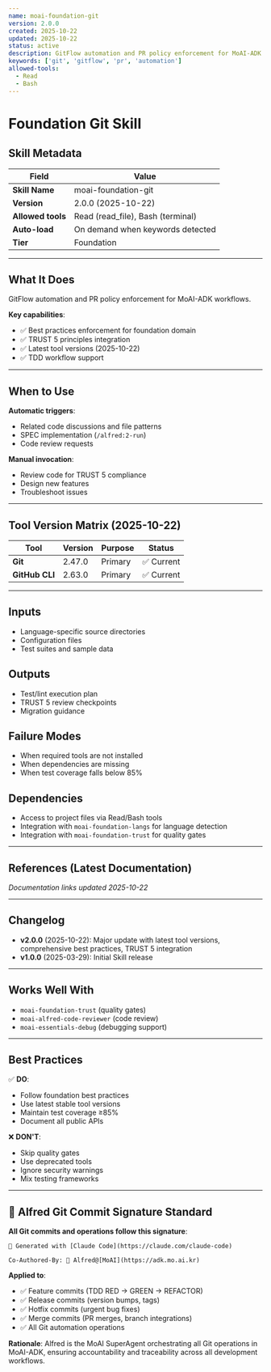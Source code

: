 ```yaml
---
name: moai-foundation-git
version: 2.0.0
created: 2025-10-22
updated: 2025-10-22
status: active
description: GitFlow automation and PR policy enforcement for MoAI-ADK workflows.
keywords: ['git', 'gitflow', 'pr', 'automation']
allowed-tools:
  - Read
  - Bash
---
```


# Foundation Git Skill

## Skill Metadata

| Field | Value |
| ----- | ----- |
| **Skill Name** | moai-foundation-git |
| **Version** | 2.0.0 (2025-10-22) |
| **Allowed tools** | Read (read_file), Bash (terminal) |
| **Auto-load** | On demand when keywords detected |
| **Tier** | Foundation |

---

## What It Does

GitFlow automation and PR policy enforcement for MoAI-ADK workflows.

**Key capabilities**:
- ✅ Best practices enforcement for foundation domain
- ✅ TRUST 5 principles integration
- ✅ Latest tool versions (2025-10-22)
- ✅ TDD workflow support

---

## When to Use

**Automatic triggers**:
- Related code discussions and file patterns
- SPEC implementation (`/alfred:2-run`)
- Code review requests

**Manual invocation**:
- Review code for TRUST 5 compliance
- Design new features
- Troubleshoot issues

---

## Tool Version Matrix (2025-10-22)

| Tool | Version | Purpose | Status |
|------|---------|---------|--------|
| **Git** | 2.47.0 | Primary | ✅ Current |
| **GitHub CLI** | 2.63.0 | Primary | ✅ Current |

---

## Inputs

- Language-specific source directories
- Configuration files
- Test suites and sample data

## Outputs

- Test/lint execution plan
- TRUST 5 review checkpoints
- Migration guidance

## Failure Modes

- When required tools are not installed
- When dependencies are missing
- When test coverage falls below 85%

## Dependencies

- Access to project files via Read/Bash tools
- Integration with `moai-foundation-langs` for language detection
- Integration with `moai-foundation-trust` for quality gates

---

## References (Latest Documentation)

_Documentation links updated 2025-10-22_

---

## Changelog

- **v2.0.0** (2025-10-22): Major update with latest tool versions, comprehensive best practices, TRUST 5 integration
- **v1.0.0** (2025-03-29): Initial Skill release

---

## Works Well With

- `moai-foundation-trust` (quality gates)
- `moai-alfred-code-reviewer` (code review)
- `moai-essentials-debug` (debugging support)

---

## Best Practices

✅ **DO**:
- Follow foundation best practices
- Use latest stable tool versions
- Maintain test coverage ≥85%
- Document all public APIs

❌ **DON'T**:
- Skip quality gates
- Use deprecated tools
- Ignore security warnings
- Mix testing frameworks

---

## 🤖 Alfred Git Commit Signature Standard

**All Git commits and operations follow this signature**:

```
🤖 Generated with [Claude Code](https://claude.com/claude-code)

Co-Authored-By: 🎩 Alfred@[MoAI](https://adk.mo.ai.kr)
```

**Applied to**:
- ✅ Feature commits (TDD RED → GREEN → REFACTOR)
- ✅ Release commits (version bumps, tags)
- ✅ Hotfix commits (urgent bug fixes)
- ✅ Merge commits (PR merges, branch integrations)
- ✅ All Git automation operations

**Rationale**: Alfred is the MoAI SuperAgent orchestrating all Git operations in MoAI-ADK, ensuring accountability and traceability across all development workflows.
